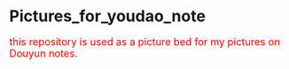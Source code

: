 # Pictures_for_youdao_note
<font color=red size=4> this repository is used as a picture bed for my pictures on Douyun notes. </font>
